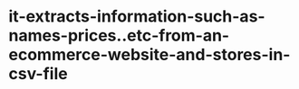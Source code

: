 # it-extracts-information-such-as-names-prices..etc-from-an-ecommerce-website-and-stores-in-csv-file